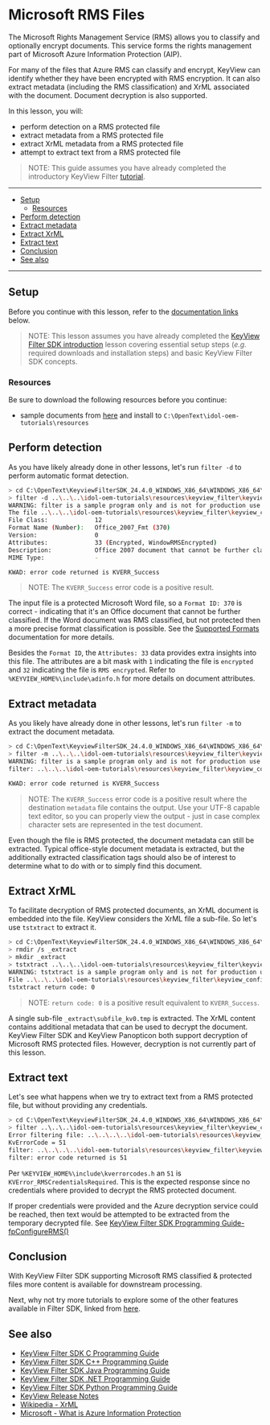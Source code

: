 # Microsoft RMS Files

The Microsoft Rights Management Service (RMS) allows you to classify and optionally encrypt documents. This service forms the rights management part of Microsoft Azure Information Protection (AIP).

For many of the files that Azure RMS can classify and encrypt, KeyView can identify whether they have been encrypted with RMS encryption. It can also extract metadata (including the RMS classification) and XrML associated with the document.  Document decryption is also supported.

In this lesson, you will:

- perform detection on a RMS protected file
- extract metadata from a RMS protected file
- extract XrML metadata from a RMS protected file
- attempt to extract text from a RMS protected file

> NOTE: This guide assumes you have already completed the introductory KeyView Filter [tutorial](./introduction.md#introduction-to-keyview-filter-sdk).

---

- [Setup](#setup)
  - [Resources](#resources)
- [Perform detection](#perform-detection)
- [Extract metadata](#extract-metadata)
- [Extract XrML](#extract-xrml)
- [Extract text](#extract-text)
- [Conclusion](#conclusion)
- [See also](#see-also)

---

## Setup

Before you continue with this lesson, refer to the [documentation links](#see-also) below.

> NOTE: This lesson assumes you have already completed the [KeyView Filter SDK introduction](../keyview_filter/introduction.md) lesson covering essential setup steps (*e.g.* required downloads and installation steps) and basic KeyView Filter SDK concepts.

### Resources

Be sure to download the following resources before you continue:

- sample documents from [here](../../resources/keyview_filter/) and install to `C:\OpenText\idol-oem-tutorials\resources`

## Perform detection

As you have likely already done in other lessons, let's run `filter -d` to perform automatic format detection.

```sh
> cd C:\OpenText\KeyviewFilterSDK_24.4.0_WINDOWS_X86_64\WINDOWS_X86_64\bin
> filter -d ..\..\..\idol-oem-tutorials\resources\keyview_filter\keyview_confidential_RMS.docx detect
WARNING: filter is a sample program only and is not for production use
The file ..\..\..\idol-oem-tutorials\resources\keyview_filter\keyview_confidential_RMS.docx
File Class:             12
Format Name (Number):   Office_2007_Fmt (370)
Version:                0
Attributes:             33 (Encrypted, WindowRMSEncrypted)
Description:            Office 2007 document that cannot be further classified (often RMS-encrypted)
MIME Type:              -

KWAD: error code returned is KVERR_Success
```

> NOTE: The `KVERR_Success` error code is a positive result.

The input file is a protected Microsoft Word file, so a `Format ID: 370` is correct - indicating that it's an Office document that cannot be further classified.  If the Word document was RMS classified, but not protected then a more precise format classification is possible.  See the [Supported Formats](https://www.microfocus.com/documentation/idol/IDOL_24_4/KeyviewFilterSDK_24.4_Documentation/Guides/html/c-programming/Content/kv_RMS/_KV_RMS_support.htm) documentation for more details.

Besides the `Format ID`, the `Attributes: 33` data provides extra insights into this file.  The attributes are a bit mask with `1` indicating the file is `encrypted` and `32`  indicating the file is `RMS encrypted`.  Refer to `%KEYVIEW_HOME%\include\adinfo.h` for more details on document attributes.

## Extract metadata

As you likely have already done in other lessons, let's run `filter -m` to extract the document metadata.

```sh
> cd C:\OpenText\KeyviewFilterSDK_24.4.0_WINDOWS_X86_64\WINDOWS_X86_64\bin
> filter -m ..\..\..\idol-oem-tutorials\resources\keyview_filter\keyview_confidential_RMS.docx metadata
WARNING: filter is a sample program only and is not for production use
filter: ..\..\..\idol-oem-tutorials\resources\keyview_filter\keyview_confidential_RMS.docx to metadata

KWAD: error code returned is KVERR_Success
```

> NOTE: The `KVERR_Success` error code is a positive result where the destination `metadata` file contains the output.  Use your UTF-8 capable text editor, so you can properly view the output - just in case complex character sets are represented in the test document.

Even though the file is RMS protected, the document metadata can still be extracted.  Typical office-style document metadata is extracted, but the additionally extracted classification tags should also be of interest to determine what to do with or to simply find this document.

## Extract XrML

To facilitate decryption of RMS protected documents, an XrML document is embedded into the file.  KeyView considers the XrML file a sub-file.  So let's use `tstxtract` to extract it.

```sh
> cd C:\OpenText\KeyviewFilterSDK_24.4.0_WINDOWS_X86_64\WINDOWS_X86_64\bin
> rmdir /s _extract
> mkdir _extract
> tstxtract ..\..\..\idol-oem-tutorials\resources\keyview_filter\keyview_confidential_RMS.docx _extract
WARNING: tstxtract is a sample program only and is not for production use
File ..\..\..\idol-oem-tutorials\resources\keyview_filter\keyview_confidential_RMS.docx has 1 sub files, charset: 0, format: 370
tstxtract return code: 0
```

> NOTE: `return code: 0` is a positive result equivalent to `KVERR_Success`.

A single sub-file `_extract\subfile_kv0.tmp` is extracted.  The XrML content contains additional metadata that can be used to decrypt the document.  KeyView Filter SDK and KeyView Panopticon both support decryption of Microsoft RMS protected files.  However, decryption is not currently part of this lesson.

## Extract text

Let's see what happens when we try to extract text from a RMS protected file, but without providing any credentials.

``` sh
> cd C:\OpenText\KeyviewFilterSDK_24.4.0_WINDOWS_X86_64\WINDOWS_X86_64\bin
> filter ..\..\..\idol-oem-tutorials\resources\keyview_filter\keyview_confidential_RMS.docx text
Error filtering file: ..\..\..\..\idol-oem-tutorials\resources\keyview_filter\keyview_confidential_RMS.docx
KvErrorCode = 51
filter: ..\..\..\..\idol-oem-tutorials\resources\keyview_filter\keyview_confidential_RMS.docx to text
filter: error code returned is 51
```

Per `%KEYVIEW_HOME%\include\kverrorcodes.h` an `51` is `KVError_RMSCredentialsRequired`.  This is the expected response since no credentials where provided to decrypt the RMS protected document.

If proper credentials were provided and the Azure decryption service could be reached, then text would be attempted to be extracted from the temporary decrypted file.  See [KeyView Filter SDK Programming Guide- fpConfigureRMS()](https://www.microfocus.com/documentation/idol/IDOL_24_4/KeyviewFilterSDK_24.4_Documentation/Guides/html/c-programming/Content/kv_RMS/_KV_RMS_fpConfigureRMS.htm)

## Conclusion

With KeyView Filter SDK supporting Microsoft RMS classified & protected files more content is available for downstream processing.

Next, why not try more tutorials to explore some of the other features available in Filter SDK, linked from [here](../keyview_filter/README.md#capability-showcase).

## See also

- [KeyView Filter SDK C Programming Guide](https://www.microfocus.com/documentation/idol/IDOL_24_4/KeyviewFilterSDK_24.4_Documentation/Guides/html/c-programming/index.html)
- [KeyView Filter SDK C++ Programming Guide](https://www.microfocus.com/documentation/idol/IDOL_24_4/KeyviewFilterSDK_24.4_Documentation/Guides/html/cpp-programming/index.html)
- [KeyView Filter SDK Java Programming Guide](https://www.microfocus.com/documentation/idol/IDOL_24_4/KeyviewFilterSDK_24.4_Documentation/Guides/html/java-programming/index.html)
- [KeyView Filter SDK .NET Programming Guide](https://www.microfocus.com/documentation/idol/IDOL_24_4/KeyviewFilterSDK_24.4_Documentation/Guides/html/dotnet-programming/index.html)
- [KeyView Filter SDK Python Programming Guide](https://www.microfocus.com/documentation/idol/IDOL_24_4/KeyviewFilterSDK_24.4_Documentation/Guides/html/python-programming/)
- [KeyView Release Notes](https://www.microfocus.com/documentation/idol/IDOL_24_4/IDOLReleaseNotes_24.4_Documentation/oem/Content/_KeyView.htm)
- [Wikipedia - XrML](https://en.wikipedia.org/wiki/XrML)
- [Microsoft - What is Azure Information Protection](https://docs.microsoft.com/en-us/azure/information-protection/what-is-information-protection)
